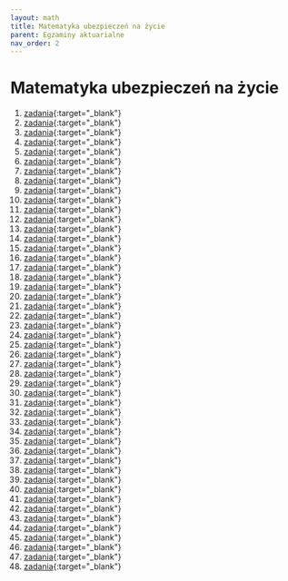 ```yaml
---
layout: math
title: Matematyka ubezpieczeń na życie
parent: Egzaminy aktuarialne
nav_order: 2
---
```


# Matematyka ubezpieczeń na życie

1. [zadania](pdfs_zycie/zadania/egz_01_dn_05_10_1996.pdf){:target="_blank"}
2. [zadania](pdfs_zycie/zadania/egz_02_dn_26_10_1996.pdf){:target="_blank"}
3. [zadania](pdfs_zycie/zadania/egz_03_dn_16_11_1996.pdf){:target="_blank"}
4. [zadania](pdfs_zycie/zadania/egz_04_dn_07_12_1996.pdf){:target="_blank"}
5. [zadania](pdfs_zycie/zadania/egz_05_dn_18_01_1997.pdf){:target="_blank"}
6. [zadania](pdfs_zycie/zadania/egz_06_dn_05_04_1997.pdf){:target="_blank"}
7. [zadania](pdfs_zycie/zadania/egz_07_dn_21_06_1997.pdf){:target="_blank"}
8. [zadania](pdfs_zycie/zadania/egz_08_dn_24_11_1997.pdf){:target="_blank"}
9. [zadania](pdfs_zycie/zadania/egz_09_dn_28_02_1998.pdf){:target="_blank"}
10. [zadania](pdfs_zycie/zadania/egz_10_dn_30_05_1998.pdf){:target="_blank"}
11. [zadania](pdfs_zycie/zadania/egz_11_dn_03_10_1998.pdf){:target="_blank"}
12. [zadania](pdfs_zycie/zadania/egz_12_dn_05_12_1998.pdf){:target="_blank"}
13. [zadania](pdfs_zycie/zadania/egz_13_dn_27_03_1999.pdf){:target="_blank"}
14. [zadania](pdfs_zycie/zadania/egz_14_dn_19_06_1999.pdf){:target="_blank"}
15. [zadania](pdfs_zycie/zadania/egz_15_dn_23_10_1999.pdf){:target="_blank"}
16. [zadania](pdfs_zycie/zadania/egz_16_dn_15_01_2000.pdf){:target="_blank"}
17. [zadania](pdfs_zycie/zadania/egz_17_dn_08_04_2000.pdf){:target="_blank"}
18. [zadania](pdfs_zycie/zadania/egz_18_dn_17_06_2000.pdf){:target="_blank"}
19. [zadania](pdfs_zycie/zadania/egz_19_dn_14_10_2000.pdf){:target="_blank"}
20. [zadania](pdfs_zycie/zadania/egz_20_dn_09_12_2000.pdf){:target="_blank"}
21. [zadania](pdfs_zycie/zadania/egz_21_dn_24_03_2001.pdf){:target="_blank"}
22. [zadania](pdfs_zycie/zadania/egz_22_dn_02_06_2001.pdf){:target="_blank"}
23. [zadania](pdfs_zycie/zadania/egz_23_dn_13_10_2001.pdf){:target="_blank"}
24. [zadania](pdfs_zycie/zadania/egz_24_dn_12_01_2002.pdf){:target="_blank"}
25. [zadania](pdfs_zycie/zadania/egz_25_dn_13_04_2002.pdf){:target="_blank"}
26. [zadania](pdfs_zycie/zadania/egz_26_dn_15_06_2002.pdf){:target="_blank"}
27. [zadania](pdfs_zycie/zadania/egz_27_dn_12_10_2002.pdf){:target="_blank"}
28. [zadania](pdfs_zycie/zadania/egz_28_dn_25_01_2003.pdf){:target="_blank"}
29. [zadania](pdfs_zycie/zadania/egz_29_dn_17_05_2003.pdf){:target="_blank"}
30. [zadania](pdfs_zycie/zadania/egz_30_dn_11_10_2003.pdf){:target="_blank"}
31. [zadania](pdfs_zycie/zadania/egz_31_dn_06_12_2003.pdf){:target="_blank"}
32. [zadania](pdfs_zycie/zadania/egz_32_dn_07_06_2004.pdf){:target="_blank"}
33. [zadania](pdfs_zycie/zadania/egz_33_dn_11_10_2004.pdf){:target="_blank"}
34. [zadania](pdfs_zycie/zadania/egz_34_dn_17_01_2005.pdf){:target="_blank"}
35. [zadania](pdfs_zycie/zadania/egz_35_dn_16_05_2005.pdf){:target="_blank"}
36. [zadania](pdfs_zycie/zadania/egz_36_dn_10_10_2005.pdf){:target="_blank"}
37. [zadania](pdfs_zycie/zadania/egz_37_dn_05_12_2005.pdf){:target="_blank"}
38. [zadania](pdfs_zycie/zadania/egz_38_dn_20_03_2006.pdf){:target="_blank"}
39. [zadania](pdfs_zycie/zadania/egz_39_dn_05_06_2006.pdf){:target="_blank"}
40. [zadania](pdfs_zycie/zadania/egz_40_dn_09_10_2006.pdf){:target="_blank"}
41. [zadania](pdfs_zycie/zadania/egz_41_dn_08_01_2007.pdf){:target="_blank"}
42. [zadania](pdfs_zycie/zadania/egz_42_dn_14_05_2007.pdf){:target="_blank"}
43. [zadania](pdfs_zycie/zadania/egz_43_dn_08_10_2007.pdf){:target="_blank"}
44. [zadania](pdfs_zycie/zadania/egz_44_dn_03_12_2007.pdf){:target="_blank"}
45. [zadania](pdfs_zycie/zadania/egz_45_dn_17_03_2008.pdf){:target="_blank"}
46. [zadania](pdfs_zycie/zadania/egz_46_dn_02_06_2008.pdf){:target="_blank"}
47. [zadania](pdfs_zycie/zadania/egz_47_dn_06_10_2008.pdf){:target="_blank"}
48. [zadania](pdfs_zycie/zadania/egz_48_dn_15_12_2008.pdf){:target="_blank"}
